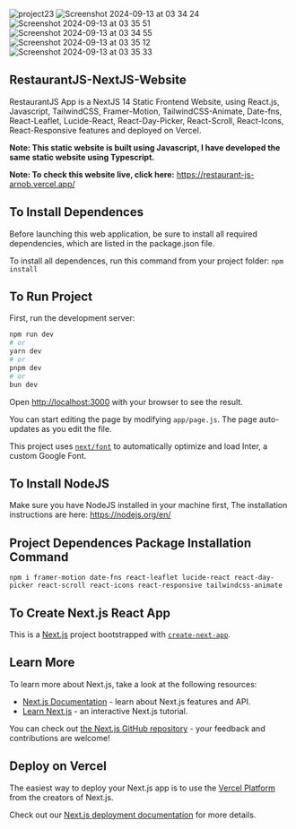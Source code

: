 
![project23](https://github.com/user-attachments/assets/77de8404-aeba-4f67-b5fe-0438e80bda73) ![Screenshot 2024-09-13 at 03 34 24](https://github.com/user-attachments/assets/1ef89f8a-e6f8-4bfa-9c95-453e35bbf4ee) ![Screenshot 2024-09-13 at 03 35 51](https://github.com/user-attachments/assets/9f3eb9e5-5dd7-46fd-9b23-aee505fa84d1) ![Screenshot 2024-09-13 at 03 34 55](https://github.com/user-attachments/assets/bd1df324-3ba9-45d9-a530-5ebce27cfe36) ![Screenshot 2024-09-13 at 03 35 12](https://github.com/user-attachments/assets/d6f0347c-3ec7-41d1-9d64-695ee0ddfd24) ![Screenshot 2024-09-13 at 03 35 33](https://github.com/user-attachments/assets/7bff98ba-b797-4c01-962e-ec0e2156bbd6)

## RestaurantJS-NextJS-Website

RestaurantJS App is a NextJS 14 Static Frontend Website, using React.js, Javascript, TailwindCSS, Framer-Motion, TailwindCSS-Animate, Date-fns, React-Leaflet, Lucide-React, React-Day-Picker, React-Scroll, React-Icons, React-Responsive features and deployed on Vercel.

**Note: This static website is built using Javascript, I have developed the same static website using Typescript.**

**Note: To check this website live, click here:** https://restaurant-js-arnob.vercel.app/

## To Install Dependences

Before launching this web application, be sure to install all required dependencies, which are listed in the package.json file.

To install all dependences, run this command from your project folder: `npm install`

## To Run Project

First, run the development server:

```bash
npm run dev
# or
yarn dev
# or
pnpm dev
# or
bun dev
```

Open [http://localhost:3000](http://localhost:3000) with your browser to see the result.

You can start editing the page by modifying `app/page.js`. The page auto-updates as you edit the file.

This project uses [`next/font`](https://nextjs.org/docs/basic-features/font-optimization) to automatically optimize and load Inter, a custom Google Font.

## To Install NodeJS

Make sure you have NodeJS installed in your machine first, The installation instructions are here: https://nodejs.org/en/

## Project Dependences Package Installation Command

```
npm i framer-motion date-fns react-leaflet lucide-react react-day-picker react-scroll react-icons react-responsive tailwindcss-animate

```

## To Create Next.js React App

This is a [Next.js](https://nextjs.org/) project bootstrapped with [`create-next-app`](https://github.com/vercel/next.js/tree/canary/packages/create-next-app).

## Learn More

To learn more about Next.js, take a look at the following resources:

- [Next.js Documentation](https://nextjs.org/docs) - learn about Next.js features and API.
- [Learn Next.js](https://nextjs.org/learn) - an interactive Next.js tutorial.

You can check out [the Next.js GitHub repository](https://github.com/vercel/next.js/) - your feedback and contributions are welcome!

## Deploy on Vercel

The easiest way to deploy your Next.js app is to use the [Vercel Platform](https://vercel.com/new?utm_medium=default-template&filter=next.js&utm_source=create-next-app&utm_campaign=create-next-app-readme) from the creators of Next.js.

Check out our [Next.js deployment documentation](https://nextjs.org/docs/deployment) for more details.
